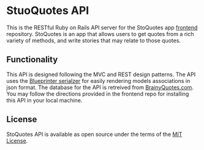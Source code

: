 # StuoQuotes API
This is the RESTful Ruby on Rails API server for the StoQuotes app [frontend](https://github.com/mmartinezluis/stoquotes-frontend) repository. StoQuotes is an app that allows users to get quotes from a rich variety of methods, and write stories that may relate to those quotes.

## Functionality
This API is designed following the MVC and REST design patterns. The API uses the [Blueprinter serialzer](https://github.com/procore/blueprinter) for easily rendering models associations in json format. The database for the API is retreived from [BrainyQuotes.com](https://www.brainyquote.com). You may follow the directions provided in the frontend repo for installing this API in your local machine. 

## License
StoQuotes API is available as open source under the terms of the [MIT License](https://github.com/mmartinezluis/stoquotes-backend/blob/main/LICENSE.md). 

